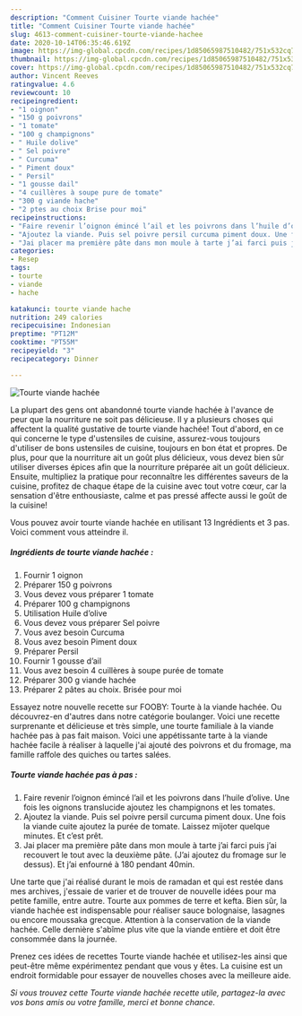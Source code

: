 ```yaml
---
description: "Comment Cuisiner Tourte viande hachée"
title: "Comment Cuisiner Tourte viande hachée"
slug: 4613-comment-cuisiner-tourte-viande-hachee
date: 2020-10-14T06:35:46.619Z
image: https://img-global.cpcdn.com/recipes/1d85065987510482/751x532cq70/tourte-viande-hachee-photo-principale-de-la-recette.jpg
thumbnail: https://img-global.cpcdn.com/recipes/1d85065987510482/751x532cq70/tourte-viande-hachee-photo-principale-de-la-recette.jpg
cover: https://img-global.cpcdn.com/recipes/1d85065987510482/751x532cq70/tourte-viande-hachee-photo-principale-de-la-recette.jpg
author: Vincent Reeves
ratingvalue: 4.6
reviewcount: 10
recipeingredient:
- "1 oignon"
- "150 g poivrons"
- "1 tomate"
- "100 g champignons"
- " Huile dolive"
- " Sel poivre"
- " Curcuma"
- " Piment doux"
- " Persil"
- "1 gousse dail"
- "4 cuillères à soupe pure de tomate"
- "300 g viande hache"
- "2 ptes au choix Brise pour moi"
recipeinstructions:
- "Faire revenir l’oignon émincé l’ail et les poivrons dans l’huile d’olive. Une fois les oignons translucide ajoutez les champignons et les tomates."
- "Ajoutez la viande. Puis sel poivre persil curcuma piment doux. Une fois la viande cuite ajoutez la purée de tomate. Laissez mijoter quelque minutes. Et c’est prêt."
- "Jai placer ma première pâte dans mon moule à tarte j’ai farci puis j’ai recouvert le tout avec la deuxième pâte. (J’ai ajoutez du fromage sur le dessus). Et j’ai enfourné à 180 pendant 40min."
categories:
- Resep
tags:
- tourte
- viande
- hache

katakunci: tourte viande hache 
nutrition: 249 calories
recipecuisine: Indonesian
preptime: "PT12M"
cooktime: "PT55M"
recipeyield: "3"
recipecategory: Dinner

---
```



![Tourte viande hachée](https://img-global.cpcdn.com/recipes/1d85065987510482/751x532cq70/tourte-viande-hachee-photo-principale-de-la-recette.jpg)

La plupart des gens ont abandonné tourte viande hachée à l'avance de peur que la nourriture ne soit pas délicieuse. Il y a plusieurs choses qui affectent la qualité gustative de tourte viande hachée! Tout d'abord, en ce qui concerne le type d'ustensiles de cuisine, assurez-vous toujours d'utiliser de bons ustensiles de cuisine, toujours en bon état et propres. De plus, pour que la nourriture ait un goût plus délicieux, vous devez bien sûr utiliser diverses épices afin que la nourriture préparée ait un goût délicieux. Ensuite, multipliez la pratique pour reconnaître les différentes saveurs de la cuisine, profitez de chaque étape de la cuisine avec tout votre cœur, car la sensation d'être enthousiaste, calme et pas pressé affecte aussi le goût de la cuisine!

<!--inarticleads1-->

Vous pouvez avoir tourte viande hachée en utilisant 13 Ingrédients et 3 pas. Voici comment vous atteindre il.

##### Ingrédients de tourte viande hachée :

1. Fournir 1 oignon
1. Préparer 150 g poivrons
1. Vous devez vous préparer 1 tomate
1. Préparer 100 g champignons
1. Utilisation  Huile d’olive
1. Vous devez vous préparer  Sel poivre
1. Vous avez besoin  Curcuma
1. Vous avez besoin  Piment doux
1. Préparer  Persil
1. Fournir 1 gousse d’ail
1. Vous avez besoin 4 cuillères à soupe purée de tomate
1. Préparer 300 g viande hachée
1. Préparer 2 pâtes au choix. Brisée pour moi


Essayez notre nouvelle recette sur FOOBY: Tourte à la viande hachée. Ou découvrez-en d&#39;autres dans notre catégorie boulanger. Voici une recette surprenante et délicieuse et très simple, une tourte familiale à la viande hachée pas à pas fait maison. Voici une appétissante tarte à la viande hachée facile à réaliser à laquelle j&#39;ai ajouté des poivrons et du fromage, ma famille raffole des quiches ou tartes salées. 

<!--inarticleads2-->

##### Tourte viande hachée pas à pas :

1. Faire revenir l’oignon émincé l’ail et les poivrons dans l’huile d’olive. Une fois les oignons translucide ajoutez les champignons et les tomates.
1. Ajoutez la viande. Puis sel poivre persil curcuma piment doux. Une fois la viande cuite ajoutez la purée de tomate. Laissez mijoter quelque minutes. Et c’est prêt.
1. Jai placer ma première pâte dans mon moule à tarte j’ai farci puis j’ai recouvert le tout avec la deuxième pâte. (J’ai ajoutez du fromage sur le dessus). Et j’ai enfourné à 180 pendant 40min.


Une tarte que j&#39;ai réalisé durant le mois de ramadan et qui est restée dans mes archives, j&#39;essaie de varier et de trouver de nouvelle idées pour ma petite famille, entre autre. Tourte aux pommes de terre et kefta. Bien sûr, la viande hachée est indispensable pour réaliser sauce bolognaise, lasagnes ou encore moussaka grecque. Attention à la conservation de la viande hachée. Celle dernière s&#39;abîme plus vite que la viande entière et doit être consommée dans la journée. 

<!--inarticleads1-->

<p>
Prenez ces idées de recettes Tourte viande hachée et utilisez-les ainsi que peut-être même expérimentez pendant que vous y êtes. La cuisine est un endroit formidable pour essayer de nouvelles choses avec la meilleure aide.
</p>

<p>
<i>Si vous trouvez cette Tourte viande hachée recette utile, partagez-la avec vos bons amis ou votre famille, merci et bonne chance.</i>
</p>
